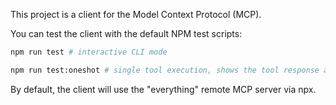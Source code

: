 This project is a client for the Model Context Protocol (MCP).

You can test the client with the default NPM test scripts:
```bash
npm run test # interactive CLI mode
```
```bash
npm run test:oneshot # single tool execution, shows the tool response and exits
```
By default, the client will use the "everything" remote MCP server via npx.
